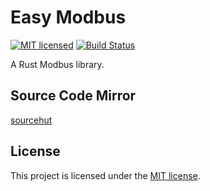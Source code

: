 # Easy Modbus
[![MIT licensed][mit-badge]][mit-url]
[![Build Status][actions-badge]][actions-url]

[mit-badge]: https://img.shields.io/badge/license-MIT-red.svg
[mit-url]: https://github.com/yangyize/easy-modbus/blob/main/LICENSE
[actions-badge]: https://github.com/yangyize/easy-modbus/actions/workflows/main.yml/badge.svg?branch=main
[actions-url]: https://github.com/yangyize/easy-modbus/actions/workflows/main.yml

A Rust Modbus library.

## Source Code Mirror
[sourcehut](https://git.sr.ht/~yangyize/easy-modbus)

## License

This project is licensed under the [MIT license].

[MIT license]: https://github.com/yangyize/easy-modbus/blob/main/LICENSE
